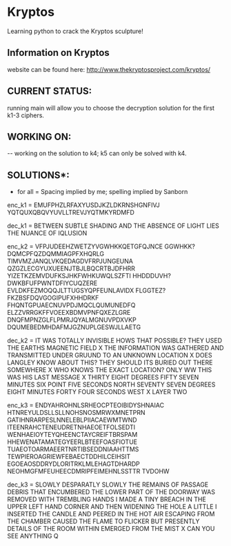 # Kryptos

Learning python to crack the Kryptos sculpture!

## Information on Kryptos

website can be found here: http://www.thekryptosproject.com/kryptos/

## CURRENT STATUS:

running main will allow you to choose the decryption solution for the first k1-3 ciphers.

## WORKING ON:

-- working on the solution to k4; k5 can only be solved with k4.

## SOLUTIONS*:

* for all = Spacing implied by me; spelling implied by Sanborn

enc_k1 = 
EMUFPHZLRFAXYUSDJKZLDKRNSHGNFIVJ
YQTQUXQBQVYUVLLTREVJYQTMKYRDMFD

dec_k1 = 
BETWEEN SUBTLE SHADING AND THE ABSENCE
OF LIGHT LIES THE NUANCE OF IQLUSION

enc_k2 = 
VFPJUDEEHZWETZYVGWHKKQETGFQJNCE
GGWHKK?DQMCPFQZDQMMIAGPFXHQRLG
TIMVMZJANQLVKQEDAGDVFRPJUNGEUNA
QZGZLECGYUXUEENJTBJLBQCRTBJDFHRR
YIZETKZEMVDUFKSJHKFWHKUWQLSZFTI
HHDDDUVH?DWKBFUFPWNTDFIYCUQZERE
EVLDKFEZMOQQJLTTUGSYQPFEUNLAVIDX
FLGGTEZ?FKZBSFDQVGOGIPUFXHHDRKF
FHQNTGPUAECNUVPDJMQCLQUMUNEDFQ
ELZZVRRGKFFVOEEXBDMVPNFQXEZLGRE
DNQFMPNZGLFLPMRJQYALMGNUVPDXVKP
DQUMEBEDMHDAFMJGZNUPLGESWJLLAETG

dec_k2 = 
IT WAS TOTALLY INVISIBLE HOWS THAT POSSIBLE?
THEY USED THE EARTHS MAGNETIC FIELD X 
THE INFORMATION WAS GATHERED AND TRANSMITTED 
UNDER GRUUND TO AN UNKNOWN LOCATION X
DOES LANGLEY KNOW ABOUT THIS? 
THEY SHOULD ITS BURIED OUT THERE SOMEWHERE X
WHO KNOWS THE EXACT LOCATION?
ONLY WW THIS WAS HIS LAST MESSAGE X 
THIRTY EIGHT DEGREES FIFTY SEVEN MINUTES SIX POINT FIVE SECONDS NORTH
SEVENTY SEVEN DEGREES EIGHT MINUTES FORTY FOUR SECONDS WEST X
LAYER TWO

enc_k3 = 
ENDYAHROHNLSRHEOCPTEOIBIDYSHNAIAC
HTNREYULDSLLSLLNOHSNOSMRWXMNETPRN
GATIHNRARPESLNNELEBLPIIACAEWMTWND
ITEENRAHCTENEUDRETNHAEOETFOLSEDTI
WENHAEIOYTEYQHEENCTAYCREIFTBRSPAM
HHEWENATAMATEGYEERLBTEEFOASFIOTUE
TUAEOTOARMAEERTNRTIBSEDDNIAAHTTMS
TEWPIEROAGRIEWFEBAECTDDHILCEIHSIT
EGOEAOSDDRYDLORITRKLMLEHAGTDHARDP
NEOHMGFMFEUHEECDMRIPFEIMEHNLSSTTR
TVDOHW

dec_k3 = 
SLOWLY DESPARATLY SLOWLY THE REMAINS OF PASSAGE DEBRIS THAT ENCUMBERED THE LOWER PART OF THE DOORWAY WAS REMOVED WITH TREMBLING HANDS I MADE A TINY BREACH IN THE UPPER LEFT HAND CORNER AND THEN WIDENING THE HOLE A LITTLE I INSERTED THE CANDLE AND PEERED IN THE HOT AIR ESCAPING FROM THE CHAMBER CAUSED THE FLAME TO FLICKER BUT PRESENTLY DETAILS OF THE ROOM WITHIN EMERGED FROM THE MIST X CAN YOU SEE ANYTHING Q 
